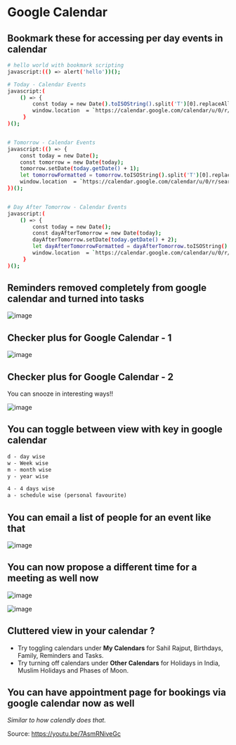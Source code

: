 # Google Calendar

## Bookmark these for accessing per day events in calendar

```bash
# hello world with bookmark scripting
javascript:(() => alert('hello'))();

# Today - Calendar Events
javascript:(
    () => { 
        const today = new Date().toISOString().split('T')[0].replaceAll('-', '');
        window.location  = `https://calendar.google.com/calendar/u/0/r/search?start=${today}&end=${today}`
     }
)();


# Tomorrow - Calendar Events
javascript:(() => {
    const today = new Date();
    const tomorrow = new Date(today);
    tomorrow.setDate(today.getDate() + 1);
    let tomorrowFormatted = tomorrow.toISOString().split('T')[0].replaceAll('-', '');
    window.location  = `https://calendar.google.com/calendar/u/0/r/search?start=${tomorrowFormatted}&end=${tomorrowFormatted}`
})();


# Day After Tomorrow - Calendar Events
javascript:(
    () => { 
        const today = new Date();
        const dayAfterTomorrow = new Date(today);
        dayAfterTomorrow.setDate(today.getDate() + 2);
        let dayAfterTomorrowFormatted = dayAfterTomorrow.toISOString().split('T')[0].replaceAll('-', '');
        window.location  = `https://calendar.google.com/calendar/u/0/r/search?start=${dayAfterTomorrowFormatted}&end=${dayAfterTomorrowFormatted}`;
     }
)();
```

## Reminders removed completely from google calendar and turned into tasks

![image](https://github.com/sahilrajput03/sahilrajput03/assets/31458531/edbc9928-0ccc-439d-a17f-261a326402de)

## Checker plus for Google Calendar - 1

![image](https://user-images.githubusercontent.com/31458531/235355919-b09c9fde-b0fb-4954-8b3f-fb4caabfd6e6.png)


## Checker plus for Google Calendar - 2

You can snooze in interesting ways!!

![image](https://user-images.githubusercontent.com/31458531/235356054-bdb0f470-4c91-492b-80ad-e66dbc92d961.png)

## You can toggle between view with key in google calendar

```txt
d - day wise
w - Week wise
m - month wise
y - year wise

4 - 4 days wise
a - schedule wise (personal favourite)
```


## You can email a list of people for an event like that

![image](https://user-images.githubusercontent.com/31458531/223677550-8f84b2a1-db6d-47f2-9703-e6ca984f4789.png)


## You can now propose a different time for a meeting as well now

![image](https://user-images.githubusercontent.com/31458531/187061831-5e107b7e-665e-4a98-bbea-0933dd644c60.png)

![image](https://user-images.githubusercontent.com/31458531/187061921-0718776b-b436-42c0-ad85-01598ec45053.png)


## Cluttered view in your calendar ?

- Try toggling calendars under **My Calendars** for Sahil Rajput, Birthdays, Family, Reminders and Tasks.
- Try turning off calendars under **Other Calendars** for Holidays in India, Muslim Holidays and Phases of Moon.

## You can have appointment page for bookings via google calendar now as well

*Similar to how calendly does that.*

Source: https://youtu.be/7AsmRNiveGc

